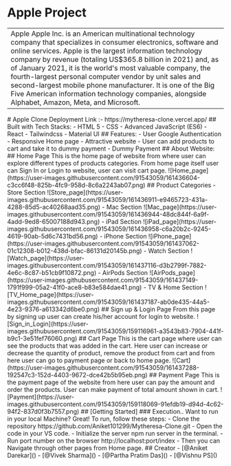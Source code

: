 # Apple Project
<table>
<tr>
<td>
Apple
Apple Inc. is an American multinational technology company that specializes in consumer electronics, software and online services.
Apple is the largest information technology company by revenue (totaling US$365.8 billion in 2021) and, as of January 2021, it is the world's most valuable company, the fourth-largest personal computer vendor by unit sales and second-largest mobile phone manufacturer. It is one of the Big Five American information technology companies, alongside Alphabet, Amazon, Meta, and Microsoft.
</td>
</tr>
</table>
# Apple Clone
Deployment Link :- https://mytheresa-clone.vercel.app/
## Built with Tech Stacks:
- HTML 5
- CSS
- Advanced JavaScript (ES6)
- React
- Tailwindcss
- Material UI
## Features:
- User Google Authentication
- Responsive Home page
- Attractive website
- User can add products to cart and take it to dummy payment
- Dummy Payment
## About Website:
## Home Page
This is the home page of website from where user can explore different types of products categories. From home page itself user can Sign In or Login to website, user can visit cart page.
![Home_page](https://user-images.githubusercontent.com/91543059/161436604-c3cc6f48-825b-4fc9-958d-8c6a2243ab07.png)
## Product Categories
- Store Section
![Store_page](https://user-images.githubusercontent.com/91543059/161436911-e9465723-431a-4288-85d5-ac40268aad35.png)
- Mac Section
![Mac_page](https://user-images.githubusercontent.com/91543059/161436944-48dc844f-6a9f-4add-9ed8-65007188d943.png)
- iPad Section
![iPad_page](https://user-images.githubusercontent.com/91543059/161436958-c6a20b2c-9245-4619-90ab-5d6c7431bd56.png)
- iPhone Section
![iPhone_page](https://user-images.githubusercontent.com/91543059/161437062-01c12308-b012-438d-bfac-86131d20145b.png)
- Watch Section
![Watch_page](https://user-images.githubusercontent.com/91543059/161437116-d3b2799f-7882-4e6c-8c87-b51cb9f10872.png)
- AirPods Section
![AirPods_page](https://user-images.githubusercontent.com/91543059/161437149-1791f999-05a2-41f0-ace8-b83e584dae41.png)
- TV & Home Section
![TV_Home_page](https://user-images.githubusercontent.com/91543059/161437187-ab0de435-44a5-4e23-9376-a613342d6be0.png)
## Sign up & Login Page
From this page by signing up user can create his/her account for login to website.
![Sign_in_Login](https://user-images.githubusercontent.com/91543059/159116961-a3543b83-7904-441f-b9c1-3e51fef76060.png)
## Cart Page
This is the cart page where user can see the products that was added in the cart. Here user can increase or decrease the quantity of product, remove the product from cart and from here user can go to payment page or back to home page.
![Cart](https://user-images.githubusercontent.com/91543059/161437288-192547c3-152d-4403-9672-dce42b5b95eb.png)
## Payment Page
This is the payment page of the website from here user can pay the amount and order the products. User can make payment of total amount shown in cart.
![Payment](https://user-images.githubusercontent.com/91543059/159118069-91efdb19-d94d-4c62-94f2-837d0f3b7557.png)
## [Getting Started]
### Execution..
Want to run in your local Machine? Great!
To run, follow these steps:
- Clone the repository
  https://github.com/Aniket101299/Mytheresa-Clone.git
- Open the code in your VS code.
- Initialize the server npm run server in the terminal.
- Run port number on the browser http://localhost:port/index
- Then you can Navigate through other pages from Home page.
## Creator
- [@Aniket Darekar]()
- [@Vivek Sharma]()
- [@Partha Pratim Das]()
- [@Vishnu PS]()
